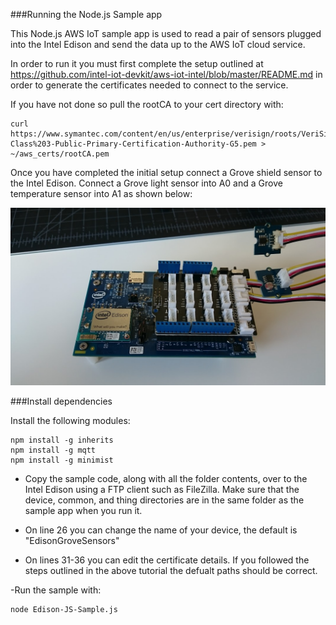 
###Running the Node.js Sample app 

This Node.js AWS IoT sample app is used to read a pair of sensors plugged into the Intel Edison and send the data up to the AWS IoT cloud service.

In order to run it you must first complete the setup outlined at https://github.com/intel-iot-devkit/aws-iot-intel/blob/master/README.md in order to generate the certificates needed to connect to the service. 

If you have not done so pull the rootCA to your cert directory with: 

```
curl https://www.symantec.com/content/en/us/enterprise/verisign/roots/VeriSign-Class%203-Public-Primary-Certification-Authority-G5.pem > ~/aws_certs/rootCA.pem 
```

Once you have completed the initial setup connect a Grove shield sensor to the Intel Edison. Connect a Grove light sensor into A0 and a Grove temperature sensor into A1 as shown below:

![Edison Setup](edison_setup.jpg)

###Install dependencies 

Install the following modules:

```
npm install -g inherits
npm install -g mqtt
npm install -g minimist
```



- Copy the sample code, along with all the folder contents, over to the Intel Edison using a FTP client such as FileZilla. Make sure that the device, common, and thing directories are in the same folder as the sample app when you run it.  

- On line 26 you can change the name of your device, the default is "EdisonGroveSensors" 

- On lines 31-36 you can edit the certificate details. If you followed the steps outlined in the above tutorial the defualt paths should be correct. 

-Run the sample with:

```
node Edison-JS-Sample.js
```
